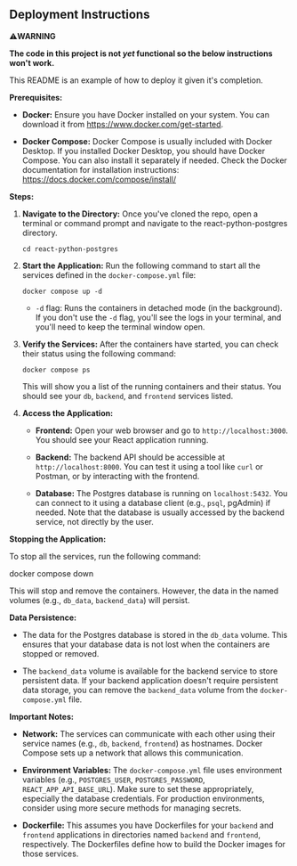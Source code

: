 ## Deployment Instructions

⚠️**WARNING** 

**The code in this project is not _yet_ functional so the below instructions won't work.**

This README is an example of how to deploy it given it's completion.

**Prerequisites:**

* **Docker:** Ensure you have Docker installed on your system. You can download it from <https://www.docker.com/get-started>.

* **Docker Compose:** Docker Compose is usually included with Docker Desktop. If you installed Docker Desktop, you should have Docker Compose. You can also install it separately if needed. Check the Docker documentation for installation instructions: <https://docs.docker.com/compose/install/>

**Steps:**

1.  **Navigate to the Directory:** Once you've cloned the repo, open a terminal or command prompt and navigate to the react-python-postgres directory.

    ```
    cd react-python-postgres
    ```

2.  **Start the Application:** Run the following command to start all the services defined in the `docker-compose.yml` file:

    ```
    docker compose up -d
    ```

    * `-d` flag: Runs the containers in detached mode (in the background). If you don't use the `-d` flag, you'll see the logs in your terminal, and you'll need to keep the terminal window open.

3.  **Verify the Services:** After the containers have started, you can check their status using the following command:

    ```
    docker compose ps
    ```

    This will show you a list of the running containers and their status. You should see your `db`, `backend`, and `frontend` services listed.

4.  **Access the Application:**

    * **Frontend:** Open your web browser and go to `http://localhost:3000`. You should see your React application running.

    * **Backend:** The backend API should be accessible at `http://localhost:8000`. You can test it using a tool like `curl` or Postman, or by interacting with the frontend.

    * **Database:** The Postgres database is running on `localhost:5432`. You can connect to it using a database client (e.g., `psql`, pgAdmin) if needed. Note that the database is usually accessed by the backend service, not directly by the user.

**Stopping the Application:**

To stop all the services, run the following command:


docker compose down


This will stop and remove the containers. However, the data in the named volumes (e.g., `db_data`, `backend_data`) will persist.

**Data Persistence:**

* The data for the Postgres database is stored in the `db_data` volume. This ensures that your database data is not lost when the containers are stopped or removed.

* The `backend_data` volume is available for the backend service to store persistent data. If your backend application doesn't require persistent data storage, you can remove the `backend_data` volume from the `docker-compose.yml` file.

**Important Notes:**

* **Network:** The services can communicate with each other using their service names (e.g., `db`, `backend`, `frontend`) as hostnames. Docker Compose sets up a network that allows this communication.

* **Environment Variables:** The `docker-compose.yml` file uses environment variables (e.g., `POSTGRES_USER`, `POSTGRES_PASSWORD`, `REACT_APP_API_BASE_URL`). Make sure to set these appropriately, especially the database credentials. For production environments, consider using more secure methods for managing secrets.

* **Dockerfile:** This assumes you have Dockerfiles for your `backend` and `frontend` applications in directories named `backend` and `frontend`, respectively. The Dockerfiles define how to build the Docker images for those services.
